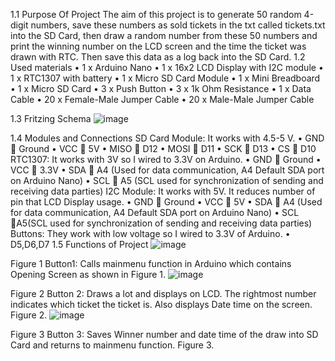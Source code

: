 1.1	Purpose Of Project
The aim of this project is to generate 50 random 4-digit numbers, save these numbers as sold tickets in the txt called tickets.txt into the SD Card, then draw a random number from these 50 numbers and print the winning number on the LCD screen and the time the ticket was drawn with RTC. Then save this data as a log back into the SD Card.
1.2	Used materials
•	1 x Arduino Nano
•	1 x 16x2 LCD Display with I2C module
•	1 x RTC1307 with battery 
•	1 x Micro SD Card Module
•	1 x Mini Breadboard
•	1 x Micro SD Card
•	3 x Push Button
•	3 x 1k Ohm Resistance
•	1 x Data Cable
•	20 x Female-Male Jumper Cable
•	20 x Male-Male Jumper Cable

1.3	Fritzing Schema
![image](https://user-images.githubusercontent.com/53488195/167211930-5f328c06-efcb-4adc-a71f-1075382427b7.png)

 
1.4	Modules and Connections
SD Card Module: It works with 4.5-5 V.
•	GND  Ground
•	VCC  5V
•	MISO  D12
•	MOSI  D11
•	SCK  D13
•	CS  D10
RTC1307: It works with 3V so I wired to 3.3V on Arduino.
•	GND  Ground
•	VCC  3.3V
•	SDA  A4 (Used for data communication, A4 Default SDA port on Arduino Nano)
•	SCL  A5 (SCL used for synchronization of sending and receiving data parties)
I2C Module: It works with 5V. It reduces number of pin that LCD Display usage. 
•	GND  Ground
•	VCC  5V
•	SDA  A4 (Used for data communication, A4 Default SDA port on Arduino Nano)
•	SCL A5(SCL used for synchronization of sending and receiving data parties)
Buttons: They work with low voltage so I wired to 3.3V of Arduino.
•	D5,D6,D7
1.5	Functions of Project
 ![image](https://user-images.githubusercontent.com/53488195/167211944-431b22aa-6184-48d9-8f1b-498b6bb50187.png)

Figure 1
Button1: Calls mainmenu function in Arduino which contains Opening Screen as shown in Figure 1.
 ![image](https://user-images.githubusercontent.com/53488195/167211966-ee4641df-b410-422d-8998-6bd5b708e64e.png)

Figure 2
Button 2: Draws a lot and displays on LCD. The rightmost number indicates which ticket the ticket is. Also displays Date time on the screen. Figure 2.
 ![image](https://user-images.githubusercontent.com/53488195/167211983-06be62d2-d521-44a7-8b35-02c7144b6a19.png)

Figure 3
Button 3: Saves Winner number and date time of the draw into SD Card and returns to mainmenu function. Figure 3.
